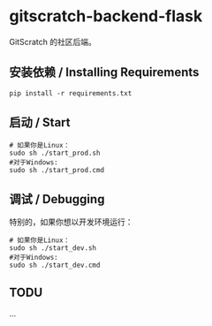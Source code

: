# gitscratch-backend-flask

GitScratch 的社区后端。

## 安装依赖 / Installing Requirements
```shell
pip install -r requirements.txt
```

## 启动 / Start

```shell
# 如果你是Linux：
sudo sh ./start_prod.sh
#对于Windows:
sudo sh ./start_prod.cmd
```

## 调试 / Debugging
特别的，如果你想以开发环境运行：
```shell
# 如果你是Linux：
sudo sh ./start_dev.sh
#对于Windows:
sudo sh ./start_dev.cmd
```
## TODU
...
